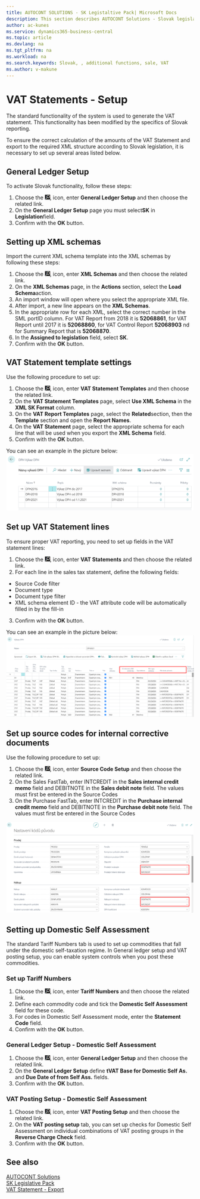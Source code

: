```yaml
---
title: AUTOCONT SOLUTIONS - SK Legistaltive Pack| Microsoft Docs
description: This section describes AUTOCONT Solutions - Slovak legislation
author: ac-kunes
ms.service: dynamics365-business-central
ms.topic: article
ms.devlang: na
ms.tgt_pltfrm: na
ms.workload: na
ms.search.keywords: Slovak, , additional functions, sale, VAT
ms.author: v-makune
---
```


# VAT Statements - Setup

The standard functionality of the system is used to generate the VAT statement. This functionality has been modified by the specifics of Slovak reporting.

To ensure the correct calculation of the amounts of the VAT Statement and export to the required XML structure according to Slovak legislation, it is necessary to set up several areas listed below.

## General Ledger Setup

To activate Slovak functionality, follow these steps:

1. Choose the ![Lightbulb that opens the Tell Me feature.](media/ui-search/search_small.png "Tell me what you want to do"), icon, enter **General Ledger Setup** and then choose the related link.
2. On the **General Ledger Setup** page you must select**SK** in **Legislation**field.
3. Confirm with the **OK** button.

## Setting up XML schemas

Import the current XML schema template into the XML schemas by following these steps:

1. Choose the ![Lightbulb that opens the Tell Me feature.](media/ui-search/search_small.png "Tell me what you want to do"), icon, enter **XML Schemas** and then choose the related link.
2. On the **XML Schemas** page, in the **Actions** section, select the **Load Schema**action.
3. An import window will open where you select the appropriate XML file.
4. After import, a new line appears on the **XML Schemas**.
5. In the appropriate row for each XML, select the correct number in the SML portID column.
   For VAT Report from 2018 it is **52068861**, for VAT Report until 2017 it is **52068860**, for VAT Control Report **52068903** nd for Summary Report that is **52068870**.
6. In the **Assigned to legislation** field, select **SK**.
7. Confirm with the **OK** button.

## VAT Statement template settings

Use the following procedure to set up:

1. Choose the ![Lightbulb that opens the Tell Me feature.](media/ui-search/search_small.png "Tell me what you want to do"), icon, enter **VAT Statement Templates** and then choose the related link.
2. On the **VAT Statement Templates** page, select **Use XML Schema** in the **XML SK Format** column.
3. On the **VAT Report Templates** page, select the **Related**section, then the **Template** section and open the **Report Names**.
4. On the **VAT Statement** page, select the appropriate schema for each line that will be used when you export the **XML Schema** field.
5. Confirm with the **OK** button.

You can see an example in the picture below:
![Import of unreliable VAT payers from xml format](media/VAT_statement-template.png)

## Set up VAT Statement lines

To ensure proper VAT reporting, you need to set up fields in the VAT statement lines:

1. Choose the ![Lightbulb that opens the Tell Me feature.](media/ui-search/search_small.png "Tell me what you want to do"), icon, enter **VAT Statements** and then choose the related link.
2. For each line in the sales tax statement, define the following fields:

- Source Code filter
- Document type
- Document type filter
- XML schema element ID - the VAT attribute code will be automatically filled in by the fill-in

3. Confirm with the **OK** button.

You can see an example in the picture below:
![Import of unreliable VAT payers from xml format](media/VAT_statement.png)

## Set up source codes for internal corrective documents

Use the following procedure to set up:

1. Choose the ![Lightbulb that opens the Tell Me feature.](media/ui-search/search_small.png "Tell me what you want to do"), icon, enter **Source Code Setup** and then choose the related link.
2. On the Sales FastTab, enter INTCREDIT in the **Sales internal credit memo** field and DEBITNOTE in the **Sales debit note** field. The values ​​must first be entered in the Source Codes
3. On the Purchase FastTab, enter INTCREDIT in the **Purchase internal credit memo** field and DEBITNOTE in the **Purchase debit note** field. The values ​​must first be entered in the Source Codes

![Import of unreliable VAT payers from xml format](media/setup_source_code.png)

## Setting up Domestic Self Assessment

The standard Tariff Numbers tab is used to set up commodities that fall under the domestic self-taxation regime.
In General ledger setup and VAT posting setup, you can enable system controls when you post these commodities.

### Set up Tariff Numbers

1. Choose the ![Lightbulb that opens the Tell Me feature.](media/ui-search/search_small.png "Tell me what you want to do"), icon, enter **Tariff Numbers** and then choose the related link.
2. Define each commodity code and tick the **Domestic Self Assessment** field for these code.
3. For codes in Domestic Self Assessment mode, enter the **Statement Code** field.
4. Confirm with the **OK** button.

### General Ledger Setup - 	Domestic Self Assessment

1. Choose the ![Lightbulb that opens the Tell Me feature.](media/ui-search/search_small.png "Tell me what you want to do"), icon, enter **General Ledger Setup** and then choose the related link.
2. On the **General Ledger Setup** define **tVAT Base for Domestic Self As.** and **Due Date of from Self Ass.** fields.
3. Confirm with the **OK** button.

### VAT Posting Setup - Domestic Self Assessment

1. Choose the ![Lightbulb that opens the Tell Me feature.](media/ui-search/search_small.png "Tell me what you want to do"), icon, enter **VAT Posting Setup** and then choose the related link.
2. On the **VAT posting setup** tab, you can set up checks for Domestic Self Assessment on individual combinations of VAT posting groups in the **Reverse Charge Check** field.
3. Confirm with the **OK** button.

## See also

[AUTOCONT Solutions](../index.md)  
[SK Legislative Pack](ac-sk-legislative-pack.md)   
[VAT Statement - Export](ac-sk-vat-statement-export.md)
